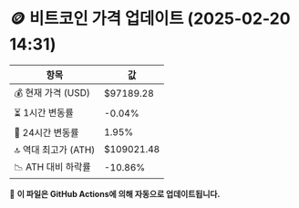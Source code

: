 # 🪙 비트코인 가격 업데이트 (2025-02-20 14:31)

| 항목                | 값 |
|--------------------|----------------|
| 💰 현재 가격 (USD) | $97189.28 |
| ⏳ 1시간 변동률    | -0.04% |
| 📆 24시간 변동률   | 1.95% |
| 🔝 역대 최고가 (ATH) | $109021.48 |
| 📉 ATH 대비 하락률 | -10.86% |

🔄 **이 파일은 GitHub Actions에 의해 자동으로 업데이트됩니다.**
